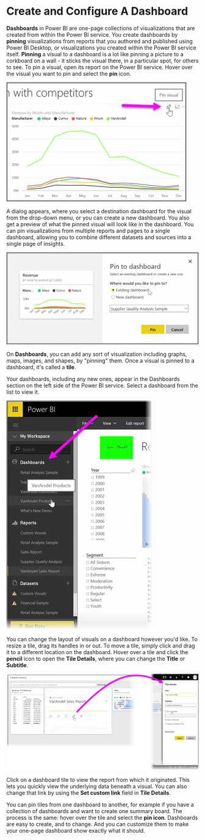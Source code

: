 <properties
   pageTitle="Create and Configure a Dashboard"
   description="Customize dashboards in Power BI"
   services="powerbi"
   documentationCenter=""
   authors="davidiseminger"
   manager="mblythe"
   backup=""
   editor=""
   tags=""
   qualityFocus="no"
   qualityDate=""
   featuredVideoId="lJKgWnvl6bQ"
   featuredVideoThumb=""
   courseDuration="6m"/>

<tags
   ms.service="powerbi"
   ms.devlang="NA"
   ms.topic="get-started-article"
   ms.tgt_pltfrm="NA"
   ms.workload="powerbi"
   ms.date="09/29/2016"
   ms.author="davidi"/>

# Create and Configure A Dashboard

<bpt id="p1">**</bpt>Dashboards<ept id="p1">**</ept> in Power BI are one-page collections of visualizations that are created from within the Power BI service. You create dashboards by <bpt id="p1">**</bpt>pinning<ept id="p1">**</ept> visualizations from reports that you authored and published using Power BI Desktop, or visualizations you created within the Power BI service itself. <bpt id="p1">**</bpt>Pinning<ept id="p1">**</ept> a visual to a dashboard is a lot like pinning a picture to a corkboard on a wall - it sticks the visual there, in a particular spot, for others to see. To pin a visual, open its report on the Power BI service. Hover over the visual you want to pin and select the <bpt id="p1">**</bpt>pin<ept id="p1">**</ept> icon.

![](media/powerbi-learning-4-2-create-configure-dashboards/4-2_1.png)

A dialog appears, where you select a destination dashboard for the visual from the drop-down menu, or you can create a new dashboard. You also get a preview of what the pinned visual will look like in the dashboard. You can pin visualizations from multiple reports and pages to a single dashboard, allowing you to combine different datasets and sources into a single page of insights.

![](media/powerbi-learning-4-2-create-configure-dashboards/4-2_2.png)

On <bpt id="p1">**</bpt>Dashboards<ept id="p1">**</ept>, you can add any sort of visualization including graphs, maps, images, and shapes, by "pinning" them. Once a visual is pinned to a dashboard, it's called a <bpt id="p1">**</bpt>tile<ept id="p1">**</ept>.

Your dashboards, including any new ones, appear in the Dashboards section on the left side of the Power BI service. Select a dashboard from the list to view it.

![](media/powerbi-learning-4-2-create-configure-dashboards/4-2_3.png)

You can change the layout of visuals on a dashboard however you'd like. To resize a tile, drag its handles in or out. To move a tile, simply click and drag it to a different location on the dashboard. Hover over a tile and click the <bpt id="p1">**</bpt>pencil<ept id="p1">**</ept> icon to open the <bpt id="p2">**</bpt>Tile Details<ept id="p2">**</ept>, where you can change the <bpt id="p3">**</bpt>Title<ept id="p3">**</ept> or <bpt id="p4">**</bpt>Subtitle<ept id="p4">**</ept>.

![](media/powerbi-learning-4-2-create-configure-dashboards/4-2_4.png)

Click on a dashboard tile to view the report from which it originated. This lets you quickly view the underlying data beneath a visual. You can also change that link by using the <bpt id="p1">**</bpt>Set custom link<ept id="p1">**</ept> field in <bpt id="p2">**</bpt>Tile Details<ept id="p2">**</ept>.

You can pin tiles from one dashboard to another, for example if you have a collection of dashboards and want to create one summary board. The process is the same: hover over the tile and select the <bpt id="p1">**</bpt>pin icon<ept id="p1">**</ept>. Dashboards are easy to create, and to change. And you can customize them to make your one-page dashboard show exactly what it should.
